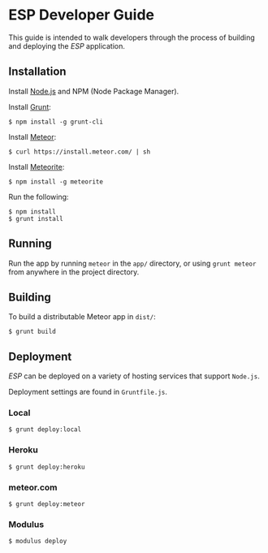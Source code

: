 # ESP Developer Guide

This guide is intended to walk developers through the process of building and deploying the *ESP*
application.


## Installation

Install [Node.js](http://nodejs.org/) and NPM (Node Package Manager).

Install [Grunt](http://gruntjs.com/):

    $ npm install -g grunt-cli

Install [Meteor](https://www.meteor.com/):

    $ curl https://install.meteor.com/ | sh

Install [Meteorite](https://github.com/oortcloud/meteorite/):

    $ npm install -g meteorite

Run the following:

    $ npm install
    $ grunt install


## Running

Run the app by running `meteor` in the `app/` directory, or using `grunt meteor` from anywhere in
the project directory.


## Building

To build a distributable Meteor app in `dist/`:

    $ grunt build


## Deployment

*ESP* can be deployed on a variety of hosting services that support `Node.js`.

Deployment settings are found in `Gruntfile.js`.

### Local

    $ grunt deploy:local

### Heroku

    $ grunt deploy:heroku

### meteor.com

    $ grunt deploy:meteor

### Modulus

    $ modulus deploy
